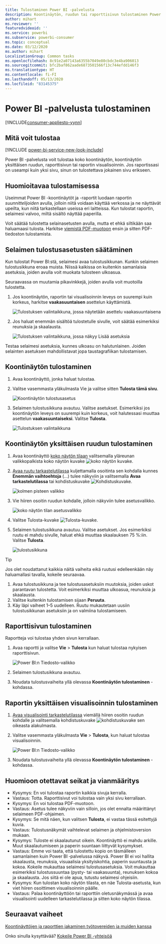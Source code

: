 ```yaml
---
title: Tulostaminen Power BI -palvelusta
description: Koontinäytön, ruudun tai raporttisivun tulostaminen Power BI -palvelusta.
author: mihart
ms.reviewer: ''
featuredvideoid: ''
ms.service: powerbi
ms.subservice: powerbi-consumer
ms.topic: conceptual
ms.date: 03/12/2020
ms.author: mihart
LocalizationGroup: Common tasks
ms.openlocfilehash: 8c91e2a07143a6355b7049e80cbdc3e4ba906013
ms.sourcegitcommit: bfc2baf862aade6873501566f13c744efdd146f3
ms.translationtype: HT
ms.contentlocale: fi-FI
ms.lasthandoff: 05/13/2020
ms.locfileid: "83145375"
---
```

# <a name="printing-from-the-power-bi-service"></a>Power BI -palvelusta tulostaminen

[!INCLUDE[consumer-appliesto-yynn](../includes/consumer-appliesto-yynn.md)]
## <a name="what-can-be-printed"></a>Mitä voit tulostaa
[!INCLUDE [power-bi-service-new-look-include](../includes/power-bi-service-new-look-include.md)]

Power BI -palvelusta voit tulostaa koko koontinäytön, koontinäytön yksittäisen ruudun, raporttisivun tai raportin visualisoinnin. Jos raportissasi on useampi kuin yksi sivu, sinun on tulostettava jokainen sivu erikseen. 

## <a name="printing-considerations"></a>Huomioitavaa tulostamisessa

Useimmat Power BI -koontinäytöt ja -raportit luodaan raportin *suunnittelijoiden* avulla, jolloin niitä voidaan käyttää verkossa ja ne näyttävät upeilta, kun niitä tarkastellaan useissa eri laitteissa. Kun tulostat raportin, selaimesi valvoo, miltä sisältö näyttää paperilla. 

Voit säätää tulostetta selainasetusten avulla, mutta et ehkä siltikään saa haluamaasi tulosta. Harkitse [viemistä PDF-muotoon](end-user-pdf.md) ensin ja sitten PDF-tiedoston tulostamista. 

## <a name="adjust-your-browser-print-settings"></a>Selaimen tulostusasetusten säätäminen
Kun tulostat Power BI:stä, selaimesi avaa tulostusikkunan. Kunkin selaimen tulostusikkuna eroaa muista. Niissä kaikissa on kuitenkin samanlaisia asetuksia, joiden avulla voit muokata tulosteen ulkoasua. 

Seuraavassa on muutamia pikavinkkejä, joiden avulla voit muotoilla tulostetta.

   > 
1. Jos koontinäytön, raportin tai visualisoinnin leveys on suurempi kuin korkeus, harkitse **vaakasuuntaisen** asettelun käyttämistä. 

   ![Tulostuksen valintaikkuna, jossa näytetään asettelu vaakasuuntaisena](./media/end-user-print/power-bi-landscape-layout.png)

2. Jos haluat enemmän sisältöä tulostetulle sivulle, voit säätää esimerkiksi reunuksia ja skaalausta. 

    ![Tulostuksen valintaikkuna, jossa näkyy Lisää asetuksia](./media/end-user-print/power-bi-margins.png)

Testaa selaimesi asetuksia, kunnes ulkoasu on halutunlainen. Joiden selainten asetuksen mahdollistavat jopa taustagrafiikan tulostamisen. 

## <a name="print-a-dashboard"></a>Koontinäytön tulostaminen
1. Avaa koontinäyttö, jonka haluat tulostaa.
2. Valitse vasemmasta yläkulmasta Vie ja valitse sitten **Tulosta tämä sivu**.
   
    ![Koontinäytön tulostusasetus](./media/end-user-print/power-bi-dashboard-print.png)

3. Selaimen tulostusikkuna avautuu. Valitse asetukset. Esimerkiksi jos koontinäytön leveys on suurempi kuin korkeus, voit halutessasi muuttaa asettelun **vaakasuuntaiseksi**. Valitse **Tulosta**.
   
    ![Tulostuksen valintaikkuna](./media/end-user-print/power-bi-print-dash.png)

## <a name="print-a-dashboard-tile"></a>Koontinäytön yksittäisen ruudun tulostaminen
1. Avaa koontinäyttö [koko näytön tilaan](end-user-focus.md) valitsemalla yläreunan valikkopalkista koko näytön kuvake ![koko näytön kuvake](./media/end-user-print/power-bi-full-screen.png).

3. [Avaa ruutu tarkastelutilassa](end-user-focus.md) kuljettamalla osoitinta sen kohdalla kunnes **Enemmän vaihtoehtoja** (...) tulee näkyviin ja valitsemalla **Avaa tarkastelutilassa** tai kohdistuskuvake ![Kohdistuskuvake](./media/end-user-print/power-bi-focus-icon.png).
   
    ![kolmen pisteen valikko](./media/end-user-print/power-bi-menu-options.png)

4. Vie hiiren osoitin ruudun kohdalle, jolloin näkyviin tulee asetusvalikko.
   
    ![koko näytön tilan asetusvalikko](./media/end-user-print/menu-options-new.png)

4. Valitse Tulosta-kuvake ![Tulosta-kuvake](./media/end-user-print/print-icon.png).     

5. Selaimen tulostusikkuna avautuu. Valitse asetukset. Jos esimerkiksi ruutu ei mahdu sivulle, haluat ehkä muuttaa skaalauksen 75 %:iin. Valitse **Tulosta**.

    ![tulostusikkuna](./media/end-user-print/power-bi-scale.png) 

> [!TIP]
> Jos olet noudattanut kaikkia näitä vaiheita eikä ruutusi edelleenkään näy haluamallasi tavalla, kokeile seuraavaa.
> 1. Avaa tulostusikkuna ja tee tulostusasetuksiin muutoksia, joiden uskot parantavan tulostetta. Voit esimerkiksi muuttaa ulkoasua, reunuksia ja skaalausta. 
> 2. Valitse kuitenkin tulostamisen sijaan **Peruuta**. 
> 3. Käy läpi vaiheet 1–5 uudelleen. Ruutu mukautetaan uusiin tulostusikkunan asetuksiin ja on valmiina tulostamiseen.

## <a name="print-a-report-page"></a>Raporttisivun tulostaminen
Raportteja voi tulostaa yhden sivun kerrallaan.

1. Avaa raportti ja valitse **Vie** > **Tulosta** kun haluat tulostaa nykyisen raporttisivun.
   
    ![Power BI:n Tiedosto-valikko](./media/end-user-print/power-bi-report-print.png)
2. Selaimen tulostusikkuna avautuu.

3. Noudata tulostusvaiheita yllä olevassa **Koontinäytön tulostaminen** -kohdassa.
   


## <a name="print-a-report-visual"></a>Raportin yksittäisen visualisoinnin tulostaminen
1. [Avaa visualisointi tarkastelutilassa](end-user-focus.md) viemällä hiiren osoitin ruudun kohdalle ja valitsemalla kohdistuskuvake ![kohdistuskuvake](./media/end-user-print/power-bi-focus-icon.png) sen oikeasta alakulmasta.

2. Valitse vasemmasta yläkulmasta **Vie** > **Tulosta**, kun haluat tulostaa visualisoinnin.

    ![Power BI:n Tiedosto-valikko](./media/end-user-print/power-bi-report-print.png)


3. Noudata tulostusvaiheita yllä olevassa **Koontinäytön tulostaminen** -kohdassa.

## <a name="considerations-and-troubleshooting"></a>Huomioon otettavat seikat ja vianmääritys

* Kysymys: En voi tulostaa raportin kaikkia sivuja kerralla.    
* Vastaus: Totta. Raporttisivut voi tulostaa vain yksi sivu kerrallaan.
* Kysymys: En voi tulostaa PDF-muotoon.    
* Vastaus: Asetus tulee näkyviin vain silloin, jos olet ennalta määrittänyt selaimeen PDF-ohjaimen.    
* Kysymys: Se mitä näen, kun valitsen **Tulosta**, ei vastaa tässä esitettyjä kuvia.    
* Vastaus: Tulostusnäkymät vaihtelevat selaimen ja ohjelmistoversion mukaan.
* Kysymys: Tuloste ei skaalautunut oikein.  Koontinäyttö ei mahdu arkille. Muut skaalautumiseen ja paperin suuntaan liittyvät kysymykset.    
* Vastaus: Emme voi taata, että tulostettu kopio on täsmälleen samanlainen kuin Power BI ‑palvelussa näkyvä. Power BI ei voi hallita skaalausta, reunuksia, visuaalisia yksityiskohtia, paperin suuntausta ja kokoa. Kokeile mukauttaa selaimesi tulostusasetuksia. Voit mukauttaa esimerkiksi tulostussuuntaa (pysty- tai vaakasuunta), reunuksen kokoa ja skaalausta. Jos siitä ei ole apua, tutustu selaimesi ohjeisiin.      
* Kysymys: Kun tulostan koko näytön tilasta, en näe Tulosta-asetusta, kun viet hiiren osoittimen visualisoinnin päälle.   
* Vastaus: Palaa koontinäyttöön tai raporttiin oletusnäkymässä ja avaa visualisointi uudelleen tarkastelutilassa ja sitten koko näytön tilassa. 

## <a name="next-steps"></a>Seuraavat vaiheet
[Koontinäyttöjen ja raporttien jakaminen työtovereiden ja muiden kanssa](../collaborate-share/service-share-dashboards.md)

Onko sinulla kysyttävää? [Kokeile Power BI -yhteisöä](https://community.powerbi.com/)
